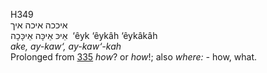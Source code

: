 H349  
איככה איכה איך  
אֵיכּ אֵיכָּה אֵיכָּכָה ‎ ‘êyk ‘êykâh ‘êykâkâh  
*ake,* *ay-kaw‘,* *ay-kaw‘-kah*  
Prolonged from [335](h0335) *how*? or *how*!; also *where: -* how,
what.  

